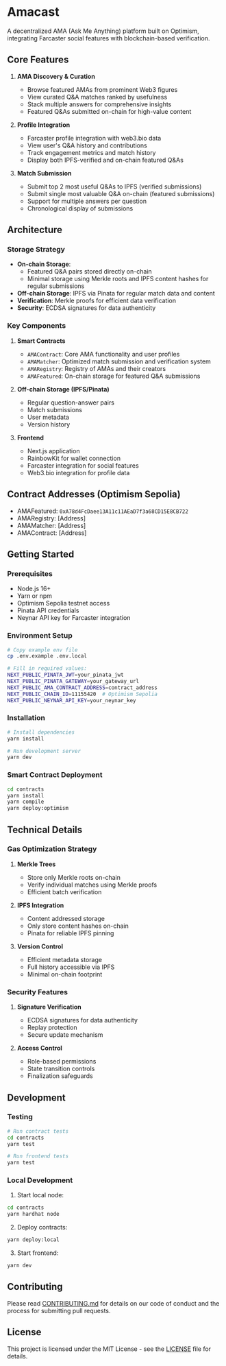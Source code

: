 # Amacast

A decentralized AMA (Ask Me Anything) platform built on Optimism, integrating Farcaster social features with blockchain-based verification.

## Core Features

1. **AMA Discovery & Curation**

   - Browse featured AMAs from prominent Web3 figures
   - View curated Q&A matches ranked by usefulness
   - Stack multiple answers for comprehensive insights
   - Featured Q&As submitted on-chain for high-value content

2. **Profile Integration**

   - Farcaster profile integration with web3.bio data
   - View user's Q&A history and contributions
   - Track engagement metrics and match history
   - Display both IPFS-verified and on-chain featured Q&As

3. **Match Submission**
   - Submit top 2 most useful Q&As to IPFS (verified submissions)
   - Submit single most valuable Q&A on-chain (featured submissions)
   - Support for multiple answers per question
   - Chronological display of submissions

## Architecture

### Storage Strategy

- **On-chain Storage**:
  - Featured Q&A pairs stored directly on-chain
  - Minimal storage using Merkle roots and IPFS content hashes for regular submissions
- **Off-chain Storage**: IPFS via Pinata for regular match data and content
- **Verification**: Merkle proofs for efficient data verification
- **Security**: ECDSA signatures for data authenticity

### Key Components

1. **Smart Contracts**

   - `AMAContract`: Core AMA functionality and user profiles
   - `AMAMatcher`: Optimized match submission and verification system
   - `AMARegistry`: Registry of AMAs and their creators
   - `AMAFeatured`: On-chain storage for featured Q&A submissions

2. **Off-chain Storage (IPFS/Pinata)**

   - Regular question-answer pairs
   - Match submissions
   - User metadata
   - Version history

3. **Frontend**
   - Next.js application
   - RainbowKit for wallet connection
   - Farcaster integration for social features
   - Web3.bio integration for profile data

## Contract Addresses (Optimism Sepolia)

- AMAFeatured: `0xA78d4FcDaee13A11c11AEaD7f3a68CD15E8CB722`
- AMARegistry: [Address]
- AMAMatcher: [Address]
- AMAContract: [Address]

## Getting Started

### Prerequisites

- Node.js 16+
- Yarn or npm
- Optimism Sepolia testnet access
- Pinata API credentials
- Neynar API key for Farcaster integration

### Environment Setup

```bash
# Copy example env file
cp .env.example .env.local

# Fill in required values:
NEXT_PUBLIC_PINATA_JWT=your_pinata_jwt
NEXT_PUBLIC_PINATA_GATEWAY=your_gateway_url
NEXT_PUBLIC_AMA_CONTRACT_ADDRESS=contract_address
NEXT_PUBLIC_CHAIN_ID=11155420  # Optimism Sepolia
NEXT_PUBLIC_NEYNAR_API_KEY=your_neynar_key
```

### Installation

```bash
# Install dependencies
yarn install

# Run development server
yarn dev
```

### Smart Contract Deployment

```bash
cd contracts
yarn install
yarn compile
yarn deploy:optimism
```

## Technical Details

### Gas Optimization Strategy

1. **Merkle Trees**

   - Store only Merkle roots on-chain
   - Verify individual matches using Merkle proofs
   - Efficient batch verification

2. **IPFS Integration**

   - Content addressed storage
   - Only store content hashes on-chain
   - Pinata for reliable IPFS pinning

3. **Version Control**
   - Efficient metadata storage
   - Full history accessible via IPFS
   - Minimal on-chain footprint

### Security Features

1. **Signature Verification**

   - ECDSA signatures for data authenticity
   - Replay protection
   - Secure update mechanism

2. **Access Control**
   - Role-based permissions
   - State transition controls
   - Finalization safeguards

## Development

### Testing

```bash
# Run contract tests
cd contracts
yarn test

# Run frontend tests
yarn test
```

### Local Development

1. Start local node:

```bash
cd contracts
yarn hardhat node
```

2. Deploy contracts:

```bash
yarn deploy:local
```

3. Start frontend:

```bash
yarn dev
```

## Contributing

Please read [CONTRIBUTING.md](CONTRIBUTING.md) for details on our code of conduct and the process for submitting pull requests.

## License

This project is licensed under the MIT License - see the [LICENSE](LICENSE) file for details.
